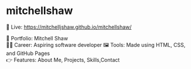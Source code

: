 # mitchellshaw
🔴 Live: https://mitchelljshaw.github.io/mitchellshaw/

📑 Portfolio: Mitchell Shaw  
🧑‍💻 Career: Aspiring software developer 
🖼️ Tools: Made using HTML, CSS, and GitHub Pages  
👉 Features: About Me, Projects, Skills,Contact 
